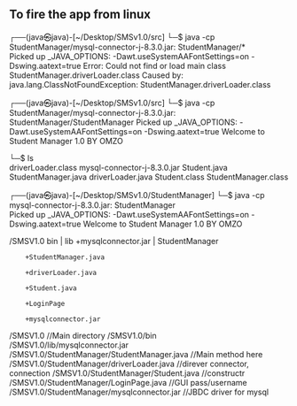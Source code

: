 ## To fire the app from linux

┌──(java㉿java)-[~/Desktop/SMSv1.0/src]
└─$ java -cp StudentManager/mysql-connector-j-8.3.0.jar: StudentManager/*      
Picked up _JAVA_OPTIONS: -Dawt.useSystemAAFontSettings=on -Dswing.aatext=true
Error: Could not find or load main class StudentManager.driverLoader.class
Caused by: java.lang.ClassNotFoundException: StudentManager.driverLoader.class
                                                                                                                   
┌──(java㉿java)-[~/Desktop/SMSv1.0/src]
└─$ java -cp StudentManager/mysql-connector-j-8.3.0.jar: StudentManager/StudentManager
Picked up _JAVA_OPTIONS: -Dawt.useSystemAAFontSettings=on -Dswing.aatext=true
Welcome to Student Manager 1.0 BY OMZO

└─$ ls                                                                                
driverLoader.class  mysql-connector-j-8.3.0.jar  Student.java          StudentManager.java
driverLoader.java   Student.class                StudentManager.class
                                                                                                                   
┌──(java㉿java)-[~/Desktop/SMSv1.0/StudentManager]
└─$ java -cp mysql-connector-j-8.3.0.jar: StudentManager                
Picked up _JAVA_OPTIONS: -Dawt.useSystemAAFontSettings=on -Dswing.aatext=true
Welcome to Student Manager 1.0 BY OMZO



/SMSV1.0
    bin
    |
    lib
        +mysqlconnector.jar
    |
    StudentManager
        
        +StudentManager.java
        
        +driverLoader.java
        
        +Student.java
        
        +LoginPage
        
        +mysqlconnector.jar

/SMSV1.0        //Main directory
/SMSV1.0/bin    
/SMSV1.0/lib/mysqlconnector.jar
/SMSV1.0/StudentManager/StudentManager.java     //Main method here 
/SMSV1.0/StudentManager/driverLoader.java       //direver connector, connection 
/SMSV1.0/StudentManager/Student.java            //constructr
/SMSV1.0/StudentManager/LoginPage.java          //GUI pass/username
/SMSV1.0/StudentManager/mysqlconnector.jar      //JBDC driver for mysql


